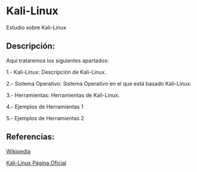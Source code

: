 # Kali-Linux
Estudio sobre Kali-Linux
## Descripción:
Aqui trataremos los siguientes apartados:

1.- Kali-Linux: Descripción de Kali-Linux.

2.- Sistema Operativo: Sistema Operativo en el que está basado Kali-Linux.

3.- Herramientas: Herramientas de Kali-Linux.

4.- Ejemplos de Herramientas 1

5.- Ejemplos de Herramientas 2

## Referencias:
[Wikipedia](https://es.wikipedia.org/wiki/Kali_Linux)

[Kali-Linux Página Oficial](https://www.kali.org/downloads/)
